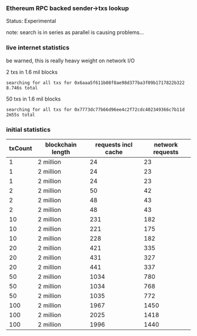 ### Ethereum RPC backed sender->txs lookup

Status: Experimental

note: search is in series as parallel is causing problems...

### live internet statistics

be warned, this is really heavy weight on network I/O

2 txs in 1.6 mil blocks
```
searching for all txs for 0x6aaa5f611b08f8ae98d377ba3f09b1717822b322
8.746s total
```

50 txs in 1.6 mil blocks
```
searching for all txs for 0x7773dc77b66d96ee4c2f72cdc402349366c7b11d
2m55s total
```

### initial statistics
| txCount | blockchain length  | requests incl cache |  network requests |
| --- | ----------- | ---- | ---- |
|  1 | 2 million   |   24 |   23 |
|  1 | 2 million   |   24 |   23 |
|  1 | 2 million   |   24 |   23 |
|  2 | 2 million   |   50 |   42 |
|  2 | 2 million   |   48 |   43 |
|  2 | 2 million   |   48 |   43 |
|  10 | 2 million  |  231 |  182 |
|  10 | 2 million  |  221 |  175 |
|  10 | 2 million  |  228 |  182 |
|  20 | 2 million  |  421 |  335 |
|  20 | 2 million  |  431 |  327 |
|  20 | 2 million  |  441 |  337 |
|  50 | 2 million  | 1034 |  780 |
|  50 | 2 million  | 1034 |  768 |
|  50 | 2 million  | 1035 |  772 |
| 100 | 2 million | 1967 | 1450 |
| 100 | 2 million | 2025 | 1418 |
| 100 | 2 million | 1996 | 1440 |
